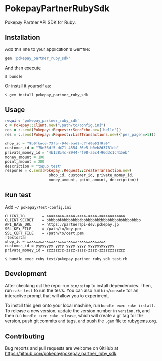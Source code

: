 # PokepayPartnerRubySdk

Pokepay Partner API SDK for Ruby.

## Installation

Add this line to your application's Gemfile:

```ruby
gem 'pokepay_partner_ruby_sdk'
```

And then execute:

    $ bundle

Or install it yourself as:

    $ gem install pokepay_partner_ruby_sdk

## Usage

```ruby
require "pokepay_partner_ruby_sdk"
c = Pokepay::Client.new("/path/to/config.ini")
res = c.send(Pokepay::Request::SendEcho.new('hello'))
res = c.send(Pokepay::Request::ListTransactions.new({'per_page'=>1}))

shop_id = "8b9fbece-73fa-494d-bad5-c7fd9e52f9a0"
customer_id = "78e56df5-dd71-4554-86e5-b0eb8d3781cb"
private_money_id = "4b138a4c-8944-4f98-a5c4-96d3c1c415eb"
money_amount = 100
point_amount = 200
description = "topup test"
response = c.send(Pokepay::Request::CreateTransaction.new(
                    shop_id, customer_id, private_money_id,
                    money_amount, point_amount, description))
```

## Run test

Add `~/.pokepay/test-config.ini`

```
CLIENT_ID        = aaaaaaaa-aaaa-aaaa-aaaa-aaaaaaaaaaaa
CLIENT_SECRET    = bbbbbbbbbbbbbbbbbbbbbbbbbbbbbbbbbbbbbbbbbbb
API_BASE_URL     = https://partnerapi-dev.pokepay.jp
SSL_KEY_FILE     = /path/to/key.pem
SSL_CERT_FILE    = /path/to/cert.pem
[testdata]
shop_id = xxxxxxxx-xxxx-xxxx-xxxx-xxxxxxxxxxxx
customer_id = yyyyyyyy-yyyy-yyyy-yyyy-yyyyyyyyyyyy
private_money_id = zzzzzzzz-zzzz-zzzz-zzzz-zzzzzzzzzzzz
```

```
$ bundle exec ruby test/pokepay_partner_ruby_sdk_test.rb
```

## Development

After checking out the repo, run `bin/setup` to install dependencies. Then, run `rake test` to run the tests. You can also run `bin/console` for an interactive prompt that will allow you to experiment.

To install this gem onto your local machine, run `bundle exec rake install`. To release a new version, update the version number in `version.rb`, and then run `bundle exec rake release`, which will create a git tag for the version, push git commits and tags, and push the `.gem` file to [rubygems.org](https://rubygems.org).

## Contributing

Bug reports and pull requests are welcome on GitHub at https://github.com/pokepay/pokepay_partner_ruby_sdk.
